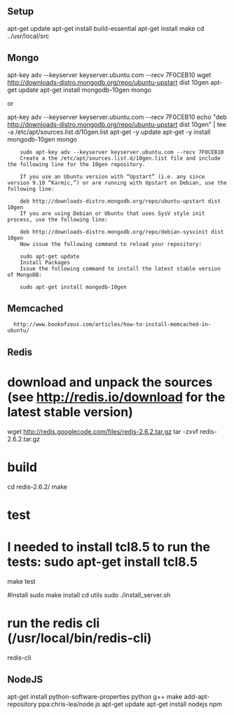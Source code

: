 ﻿

Setup
------------
apt-get update
apt-get install build-essential
apt-get install make
cd ../usr/local/src

Mongo
------------
apt-key adv --keyserver keyserver.ubuntu.com --recv 7F0CEB10
wget http://downloads-distro.mongodb.org/repo/ubuntu-upstart dist 10gen
apt-get update
apt-get install mongodb-10gen
mongo

or

apt-key adv --keyserver keyserver.ubuntu.com --recv 7F0CEB10
echo "deb http://downloads-distro.mongodb.org/repo/ubuntu-upstart dist 10gen" | tee -a /etc/apt/sources.list.d/10gen.list
apt-get -y update
apt-get -y install mongodb-10gen
mongo




		sudo apt-key adv --keyserver keyserver.ubuntu.com --recv 7F0CEB10
		Create a the /etc/apt/sources.list.d/10gen.list file and include the following line for the 10gen repository.

		If you use an Ubuntu version with “Upstart” (i.e. any since version 9.10 “Karmic,”) or are running with Upstart on Debian, use the following line:

		deb http://downloads-distro.mongodb.org/repo/ubuntu-upstart dist 10gen
		If you are using Debian or Ubuntu that uses SysV style init process, use the following line:

		deb http://downloads-distro.mongodb.org/repo/debian-sysvinit dist 10gen
		Now issue the following command to reload your repository:

		sudo apt-get update
		Install Packages
		Issue the following command to install the latest stable version of MongoDB:

		sudo apt-get install mongodb-10gen






Memcached
------------
	  http://www.bookofzeus.com/articles/how-to-install-memcached-in-ubuntu/

Redis
------------

# download and unpack the sources (see http://redis.io/download for the latest stable version)
wget http://redis.googlecode.com/files/redis-2.6.2.tar.gz
tar -zxvf redis-2.6.2.tar.gz

# build
cd redis-2.6.2/
make

# test
# I needed to install tcl8.5 to run the tests: sudo apt-get install tcl8.5
make test

#install
sudo make install
cd utils
sudo ./install_server.sh

# run the redis cli (/usr/local/bin/redis-cli)
redis-cli

NodeJS
------------

apt-get install python-software-properties python g++ make
add-apt-repository ppa:chris-lea/node.js
apt-get update
apt-get install nodejs npm

